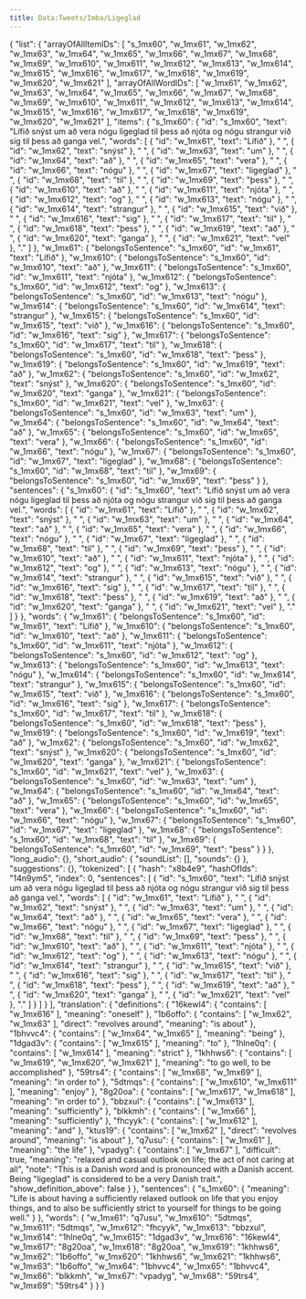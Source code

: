 ```yaml
---
title: Data:Tweets/Imba/Ligeglad
---
```


{
    "list": {
        "arrayOfAllItemIDs": [
            "s_1mx60",
            "w_1mx61",
            "w_1mx62",
            "w_1mx63",
            "w_1mx64",
            "w_1mx65",
            "w_1mx66",
            "w_1mx67",
            "w_1mx68",
            "w_1mx69",
            "w_1mx610",
            "w_1mx611",
            "w_1mx612",
            "w_1mx613",
            "w_1mx614",
            "w_1mx615",
            "w_1mx616",
            "w_1mx617",
            "w_1mx618",
            "w_1mx619",
            "w_1mx620",
            "w_1mx621"
        ],
        "arrayOfAllWordIDs": [
            "w_1mx61",
            "w_1mx62",
            "w_1mx63",
            "w_1mx64",
            "w_1mx65",
            "w_1mx66",
            "w_1mx67",
            "w_1mx68",
            "w_1mx69",
            "w_1mx610",
            "w_1mx611",
            "w_1mx612",
            "w_1mx613",
            "w_1mx614",
            "w_1mx615",
            "w_1mx616",
            "w_1mx617",
            "w_1mx618",
            "w_1mx619",
            "w_1mx620",
            "w_1mx621"
        ],
        "items": {
            "s_1mx60": {
                "id": "s_1mx60",
                "text": "Lífið snýst um að vera nógu ligeglad til þess að njóta og nógu strangur við sig til þess að ganga vel.",
                "words": [
                    {
                        "id": "w_1mx61",
                        "text": "Lífið"
                    },
                    " ",
                    {
                        "id": "w_1mx62",
                        "text": "snýst"
                    },
                    " ",
                    {
                        "id": "w_1mx63",
                        "text": "um"
                    },
                    " ",
                    {
                        "id": "w_1mx64",
                        "text": "að"
                    },
                    " ",
                    {
                        "id": "w_1mx65",
                        "text": "vera"
                    },
                    " ",
                    {
                        "id": "w_1mx66",
                        "text": "nógu"
                    },
                    " ",
                    {
                        "id": "w_1mx67",
                        "text": "ligeglad"
                    },
                    " ",
                    {
                        "id": "w_1mx68",
                        "text": "til"
                    },
                    " ",
                    {
                        "id": "w_1mx69",
                        "text": "þess"
                    },
                    " ",
                    {
                        "id": "w_1mx610",
                        "text": "að"
                    },
                    " ",
                    {
                        "id": "w_1mx611",
                        "text": "njóta"
                    },
                    " ",
                    {
                        "id": "w_1mx612",
                        "text": "og"
                    },
                    " ",
                    {
                        "id": "w_1mx613",
                        "text": "nógu"
                    },
                    " ",
                    {
                        "id": "w_1mx614",
                        "text": "strangur"
                    },
                    " ",
                    {
                        "id": "w_1mx615",
                        "text": "við"
                    },
                    " ",
                    {
                        "id": "w_1mx616",
                        "text": "sig"
                    },
                    " ",
                    {
                        "id": "w_1mx617",
                        "text": "til"
                    },
                    " ",
                    {
                        "id": "w_1mx618",
                        "text": "þess"
                    },
                    " ",
                    {
                        "id": "w_1mx619",
                        "text": "að"
                    },
                    " ",
                    {
                        "id": "w_1mx620",
                        "text": "ganga"
                    },
                    " ",
                    {
                        "id": "w_1mx621",
                        "text": "vel"
                    },
                    "."
                ]
            },
            "w_1mx61": {
                "belongsToSentence": "s_1mx60",
                "id": "w_1mx61",
                "text": "Lífið"
            },
            "w_1mx610": {
                "belongsToSentence": "s_1mx60",
                "id": "w_1mx610",
                "text": "að"
            },
            "w_1mx611": {
                "belongsToSentence": "s_1mx60",
                "id": "w_1mx611",
                "text": "njóta"
            },
            "w_1mx612": {
                "belongsToSentence": "s_1mx60",
                "id": "w_1mx612",
                "text": "og"
            },
            "w_1mx613": {
                "belongsToSentence": "s_1mx60",
                "id": "w_1mx613",
                "text": "nógu"
            },
            "w_1mx614": {
                "belongsToSentence": "s_1mx60",
                "id": "w_1mx614",
                "text": "strangur"
            },
            "w_1mx615": {
                "belongsToSentence": "s_1mx60",
                "id": "w_1mx615",
                "text": "við"
            },
            "w_1mx616": {
                "belongsToSentence": "s_1mx60",
                "id": "w_1mx616",
                "text": "sig"
            },
            "w_1mx617": {
                "belongsToSentence": "s_1mx60",
                "id": "w_1mx617",
                "text": "til"
            },
            "w_1mx618": {
                "belongsToSentence": "s_1mx60",
                "id": "w_1mx618",
                "text": "þess"
            },
            "w_1mx619": {
                "belongsToSentence": "s_1mx60",
                "id": "w_1mx619",
                "text": "að"
            },
            "w_1mx62": {
                "belongsToSentence": "s_1mx60",
                "id": "w_1mx62",
                "text": "snýst"
            },
            "w_1mx620": {
                "belongsToSentence": "s_1mx60",
                "id": "w_1mx620",
                "text": "ganga"
            },
            "w_1mx621": {
                "belongsToSentence": "s_1mx60",
                "id": "w_1mx621",
                "text": "vel"
            },
            "w_1mx63": {
                "belongsToSentence": "s_1mx60",
                "id": "w_1mx63",
                "text": "um"
            },
            "w_1mx64": {
                "belongsToSentence": "s_1mx60",
                "id": "w_1mx64",
                "text": "að"
            },
            "w_1mx65": {
                "belongsToSentence": "s_1mx60",
                "id": "w_1mx65",
                "text": "vera"
            },
            "w_1mx66": {
                "belongsToSentence": "s_1mx60",
                "id": "w_1mx66",
                "text": "nógu"
            },
            "w_1mx67": {
                "belongsToSentence": "s_1mx60",
                "id": "w_1mx67",
                "text": "ligeglad"
            },
            "w_1mx68": {
                "belongsToSentence": "s_1mx60",
                "id": "w_1mx68",
                "text": "til"
            },
            "w_1mx69": {
                "belongsToSentence": "s_1mx60",
                "id": "w_1mx69",
                "text": "þess"
            }
        },
        "sentences": {
            "s_1mx60": {
                "id": "s_1mx60",
                "text": "Lífið snýst um að vera nógu ligeglad til þess að njóta og nógu strangur við sig til þess að ganga vel.",
                "words": [
                    {
                        "id": "w_1mx61",
                        "text": "Lífið"
                    },
                    " ",
                    {
                        "id": "w_1mx62",
                        "text": "snýst"
                    },
                    " ",
                    {
                        "id": "w_1mx63",
                        "text": "um"
                    },
                    " ",
                    {
                        "id": "w_1mx64",
                        "text": "að"
                    },
                    " ",
                    {
                        "id": "w_1mx65",
                        "text": "vera"
                    },
                    " ",
                    {
                        "id": "w_1mx66",
                        "text": "nógu"
                    },
                    " ",
                    {
                        "id": "w_1mx67",
                        "text": "ligeglad"
                    },
                    " ",
                    {
                        "id": "w_1mx68",
                        "text": "til"
                    },
                    " ",
                    {
                        "id": "w_1mx69",
                        "text": "þess"
                    },
                    " ",
                    {
                        "id": "w_1mx610",
                        "text": "að"
                    },
                    " ",
                    {
                        "id": "w_1mx611",
                        "text": "njóta"
                    },
                    " ",
                    {
                        "id": "w_1mx612",
                        "text": "og"
                    },
                    " ",
                    {
                        "id": "w_1mx613",
                        "text": "nógu"
                    },
                    " ",
                    {
                        "id": "w_1mx614",
                        "text": "strangur"
                    },
                    " ",
                    {
                        "id": "w_1mx615",
                        "text": "við"
                    },
                    " ",
                    {
                        "id": "w_1mx616",
                        "text": "sig"
                    },
                    " ",
                    {
                        "id": "w_1mx617",
                        "text": "til"
                    },
                    " ",
                    {
                        "id": "w_1mx618",
                        "text": "þess"
                    },
                    " ",
                    {
                        "id": "w_1mx619",
                        "text": "að"
                    },
                    " ",
                    {
                        "id": "w_1mx620",
                        "text": "ganga"
                    },
                    " ",
                    {
                        "id": "w_1mx621",
                        "text": "vel"
                    },
                    "."
                ]
            }
        },
        "words": {
            "w_1mx61": {
                "belongsToSentence": "s_1mx60",
                "id": "w_1mx61",
                "text": "Lífið"
            },
            "w_1mx610": {
                "belongsToSentence": "s_1mx60",
                "id": "w_1mx610",
                "text": "að"
            },
            "w_1mx611": {
                "belongsToSentence": "s_1mx60",
                "id": "w_1mx611",
                "text": "njóta"
            },
            "w_1mx612": {
                "belongsToSentence": "s_1mx60",
                "id": "w_1mx612",
                "text": "og"
            },
            "w_1mx613": {
                "belongsToSentence": "s_1mx60",
                "id": "w_1mx613",
                "text": "nógu"
            },
            "w_1mx614": {
                "belongsToSentence": "s_1mx60",
                "id": "w_1mx614",
                "text": "strangur"
            },
            "w_1mx615": {
                "belongsToSentence": "s_1mx60",
                "id": "w_1mx615",
                "text": "við"
            },
            "w_1mx616": {
                "belongsToSentence": "s_1mx60",
                "id": "w_1mx616",
                "text": "sig"
            },
            "w_1mx617": {
                "belongsToSentence": "s_1mx60",
                "id": "w_1mx617",
                "text": "til"
            },
            "w_1mx618": {
                "belongsToSentence": "s_1mx60",
                "id": "w_1mx618",
                "text": "þess"
            },
            "w_1mx619": {
                "belongsToSentence": "s_1mx60",
                "id": "w_1mx619",
                "text": "að"
            },
            "w_1mx62": {
                "belongsToSentence": "s_1mx60",
                "id": "w_1mx62",
                "text": "snýst"
            },
            "w_1mx620": {
                "belongsToSentence": "s_1mx60",
                "id": "w_1mx620",
                "text": "ganga"
            },
            "w_1mx621": {
                "belongsToSentence": "s_1mx60",
                "id": "w_1mx621",
                "text": "vel"
            },
            "w_1mx63": {
                "belongsToSentence": "s_1mx60",
                "id": "w_1mx63",
                "text": "um"
            },
            "w_1mx64": {
                "belongsToSentence": "s_1mx60",
                "id": "w_1mx64",
                "text": "að"
            },
            "w_1mx65": {
                "belongsToSentence": "s_1mx60",
                "id": "w_1mx65",
                "text": "vera"
            },
            "w_1mx66": {
                "belongsToSentence": "s_1mx60",
                "id": "w_1mx66",
                "text": "nógu"
            },
            "w_1mx67": {
                "belongsToSentence": "s_1mx60",
                "id": "w_1mx67",
                "text": "ligeglad"
            },
            "w_1mx68": {
                "belongsToSentence": "s_1mx60",
                "id": "w_1mx68",
                "text": "til"
            },
            "w_1mx69": {
                "belongsToSentence": "s_1mx60",
                "id": "w_1mx69",
                "text": "þess"
            }
        }
    },
    "long_audio": {},
    "short_audio": {
        "soundList": [],
        "sounds": {}
    },
    "suggestions": {},
    "tokenized": [
        {
            "hash": "x8b4e9",
            "hashOfIds": "14n9ym5",
            "index": 0,
            "sentences": [
                {
                    "id": "s_1mx60",
                    "text": "Lífið snýst um að vera nógu ligeglad til þess að njóta og nógu strangur við sig til þess að ganga vel.",
                    "words": [
                        {
                            "id": "w_1mx61",
                            "text": "Lífið"
                        },
                        " ",
                        {
                            "id": "w_1mx62",
                            "text": "snýst"
                        },
                        " ",
                        {
                            "id": "w_1mx63",
                            "text": "um"
                        },
                        " ",
                        {
                            "id": "w_1mx64",
                            "text": "að"
                        },
                        " ",
                        {
                            "id": "w_1mx65",
                            "text": "vera"
                        },
                        " ",
                        {
                            "id": "w_1mx66",
                            "text": "nógu"
                        },
                        " ",
                        {
                            "id": "w_1mx67",
                            "text": "ligeglad"
                        },
                        " ",
                        {
                            "id": "w_1mx68",
                            "text": "til"
                        },
                        " ",
                        {
                            "id": "w_1mx69",
                            "text": "þess"
                        },
                        " ",
                        {
                            "id": "w_1mx610",
                            "text": "að"
                        },
                        " ",
                        {
                            "id": "w_1mx611",
                            "text": "njóta"
                        },
                        " ",
                        {
                            "id": "w_1mx612",
                            "text": "og"
                        },
                        " ",
                        {
                            "id": "w_1mx613",
                            "text": "nógu"
                        },
                        " ",
                        {
                            "id": "w_1mx614",
                            "text": "strangur"
                        },
                        " ",
                        {
                            "id": "w_1mx615",
                            "text": "við"
                        },
                        " ",
                        {
                            "id": "w_1mx616",
                            "text": "sig"
                        },
                        " ",
                        {
                            "id": "w_1mx617",
                            "text": "til"
                        },
                        " ",
                        {
                            "id": "w_1mx618",
                            "text": "þess"
                        },
                        " ",
                        {
                            "id": "w_1mx619",
                            "text": "að"
                        },
                        " ",
                        {
                            "id": "w_1mx620",
                            "text": "ganga"
                        },
                        " ",
                        {
                            "id": "w_1mx621",
                            "text": "vel"
                        },
                        "."
                    ]
                }
            ]
        }
    ],
    "translation": {
        "definitions": {
            "16kewl4": {
                "contains": [
                    "w_1mx616"
                ],
                "meaning": "oneself"
            },
            "1b6offo": {
                "contains": [
                    "w_1mx62",
                    "w_1mx63"
                ],
                "direct": "revolves around",
                "meaning": "is about"
            },
            "1bhvvc4": {
                "contains": [
                    "w_1mx64",
                    "w_1mx65"
                ],
                "meaning": "being"
            },
            "1dgad3v": {
                "contains": [
                    "w_1mx615"
                ],
                "meaning": "to"
            },
            "1hlne0q": {
                "contains": [
                    "w_1mx614"
                ],
                "meaning": "strict"
            },
            "1khhws6": {
                "contains": [
                    "w_1mx619",
                    "w_1mx620",
                    "w_1mx621"
                ],
                "meaning": "to go well, to be accomplished"
            },
            "59trs4": {
                "contains": [
                    "w_1mx68",
                    "w_1mx69"
                ],
                "meaning": "in order to"
            },
            "5dtmqs": {
                "contains": [
                    "w_1mx610",
                    "w_1mx611"
                ],
                "meaning": "enjoy"
            },
            "8g20oa": {
                "contains": [
                    "w_1mx617",
                    "w_1mx618"
                ],
                "meaning": "in order to"
            },
            "bbzxul": {
                "contains": [
                    "w_1mx613"
                ],
                "meaning": "sufficiently"
            },
            "blkkmh": {
                "contains": [
                    "w_1mx66"
                ],
                "meaning": "sufficiently"
            },
            "fhcyyk": {
                "contains": [
                    "w_1mx612"
                ],
                "meaning": "and"
            },
            "ktus19": {
                "contains": [
                    "w_1mx62"
                ],
                "direct": "revolves around",
                "meaning": "is about"
            },
            "q7usu": {
                "contains": [
                    "w_1mx61"
                ],
                "meaning": "the life"
            },
            "vpadyg": {
                "contains": [
                    "w_1mx67"
                ],
                "difficult": true,
                "meaning": "relaxed and casual outlook on life; the act of not caring at all",
                "note": "This is a Danish word and is pronounced with a Danish accent. Being \"ligeglad\" is considered to be a very Danish trait.",
                "show_definition_above": false
            }
        },
        "sentences": {
            "s_1mx60": {
                "meaning": "Life is about having a sufficiently relaxed outlook on life that you enjoy things, and to also be sufficiently strict to yourself for things to be going well."
            }
        },
        "words": {
            "w_1mx61": "q7usu",
            "w_1mx610": "5dtmqs",
            "w_1mx611": "5dtmqs",
            "w_1mx612": "fhcyyk",
            "w_1mx613": "bbzxul",
            "w_1mx614": "1hlne0q",
            "w_1mx615": "1dgad3v",
            "w_1mx616": "16kewl4",
            "w_1mx617": "8g20oa",
            "w_1mx618": "8g20oa",
            "w_1mx619": "1khhws6",
            "w_1mx62": "1b6offo",
            "w_1mx620": "1khhws6",
            "w_1mx621": "1khhws6",
            "w_1mx63": "1b6offo",
            "w_1mx64": "1bhvvc4",
            "w_1mx65": "1bhvvc4",
            "w_1mx66": "blkkmh",
            "w_1mx67": "vpadyg",
            "w_1mx68": "59trs4",
            "w_1mx69": "59trs4"
        }
    }
}